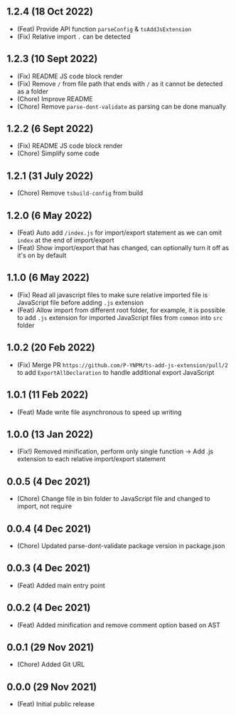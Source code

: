 ## 1.2.4 (18 Oct 2022)

-   (Feat) Provide API function `parseConfig` & `tsAddJsExtension`
-   (Fix) Relative import `.` can be detected

## 1.2.3 (10 Sept 2022)

-   (Fix) README JS code block render
-   (Fix) Remove `/` from file path that ends with `/` as it cannot be detected as a folder
-   (Chore) Improve README
-   (Chore) Remove `parse-dont-validate` as parsing can be done manually

## 1.2.2 (6 Sept 2022)

-   (Fix) README JS code block render
-   (Chore) Simplify some code

## 1.2.1 (31 July 2022)

-   (Chore) Remove `tsbuild-config` from build

## 1.2.0 (6 May 2022)

-   (Feat) Auto add `/index.js` for import/export statement as we can omit `index` at the end of import/export
-   (Feat) Show import/export that has changed, can optionally turn it off as it's on by default

## 1.1.0 (6 May 2022)

-   (Fix) Read all javascript files to make sure relative imported file is JavaScript file before adding `.js` extension
-   (Feat) Allow import from different root folder, for example, it is possible to add `.js` extension for imported JavaScript files from `common` into `src` folder

## 1.0.2 (20 Feb 2022)

-   (Fix) Merge PR `https://github.com/P-YNPM/ts-add-js-extension/pull/2` to add `ExportAllDeclaration` to handle additional export JavaScript

## 1.0.1 (11 Feb 2022)

-   (Feat) Made write file asynchronous to speed up writing

## 1.0.0 (13 Jan 2022)

-   (Fix!) Removed minification, perform only single function -> Add .js extension to each relative import/export statement

## 0.0.5 (4 Dec 2021)

-   (Chore) Change file in bin folder to JavaScript file and changed to import, not require

## 0.0.4 (4 Dec 2021)

-   (Chore) Updated parse-dont-validate package version in package.json

## 0.0.3 (4 Dec 2021)

-   (Feat) Added main entry point

## 0.0.2 (4 Dec 2021)

-   (Feat) Added minification and remove comment option based on AST

## 0.0.1 (29 Nov 2021)

-   (Chore) Added Git URL

## 0.0.0 (29 Nov 2021)

-   (Feat) Initial public release

